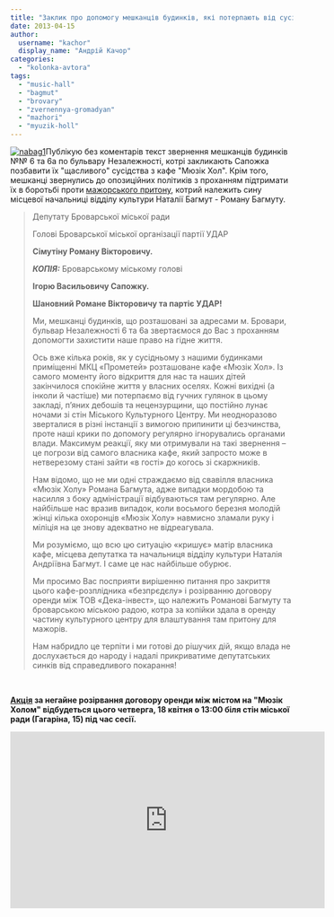 ```yaml
---
title: "Заклик про допомогу мешканців будинків, які потерпають від сусідства з \"Мюзік Холом\""
date: 2013-04-15
author: 
  username: "kachor"
  display_name: "Андрій Качор"
categories: 
  - "kolonka-avtora"
tags: 
  - "music-hall"
  - "bagmut"
  - "brovary"
  - "zvernennya-gromadyan"
  - "mazhori"
  - "myuzik-holl"
---
```


[![nabag1](https://mpz.brovary.org/wp-content/uploads/2013/04/nabag1.jpg)](https://mpz.brovary.org/wp-content/uploads/2013/04/nabag1.jpg)Публікую без коментарів текст звернення мешканців будинків №№ 6 та 6а по бульвару Незалежності, котрі закликають Сапожка позбавити їх "щасливого" сусідства з кафе "Мюзік Хол". Крім того, мешканці звернулись до опозиційних політиків з проханням підтримати їх в боротьбі проти [мажорського притону](https://mpz.brovary.org/18-kvitnya-deputati-vimagatimut-zakrittya-myuzik-holu-video/), котрий належить сину місцевої начальниці відділу культури Наталії Багмут - Роману Багмуту.

> Депутату Броварської міської ради
> 
> Голові Броварської міської організації партії УДАР
> 
> **Сімутіну Роману Вікторовичу.**
> 
> _**КОПІЯ:**_ Броварському міському голові
> 
> **Ігорю Васильовичу Сапожку.**
> 
> **Шановний Романе Вікторовичу та партіє УДАР!**
> 
> Ми, мешканці будинків, що розташовані за адресами м. Бровари, бульвар Незалежності 6 та 6а звертаємося до Вас з проханням допомогти захистити наше право на гідне життя.
> 
> Ось вже кілька років, як у сусідньому з нашими будинками приміщенні МКЦ «Прометей» розташоване кафе «Мюзік Хол». Із самого моменту його відкриття для нас та наших дітей закінчилося спокійне життя у власних оселях. Кожні вихідні (а інколи й частіше) ми потерпаємо від гучних гулянок в цьому закладі, п’яних дебошів та нецензурщини, що постійно лунає ночами зі стін Міського Культурного Центру. Ми неодноразово зверталися в різні інстанції з вимогою припинити ці безчинства, проте наші крики по допомогу регулярно ігнорувались органами влади. Максимум реакції, яку ми отримували на такі звернення – це погрози від самого власника кафе, який запросто може в нетверезому стані зайти «в гості» до когось зі скаржників.
> 
> Нам відомо, що не ми одні страждаємо від свавілля власника «Мюзік Холу» Романа Багмута, адже випадки мордобою та насилля з боку адміністрації відбуваються там регулярно. Але найбільше нас вразив випадок, коли восьмого березня молодій жінці кілька охоронців «Мюзік Холу» навмисно зламали руку і міліція на це знову адекватно не відреагувала.
> 
> Ми розуміємо, що всю цю ситуацію «кришує» матір власника кафе, місцева депутатка та начальниця відділу культури Наталія Андріївна Багмут. І саме це нас найбільше обурює.
> 
> Ми просимо Вас посприяти вирішенню питання про закриття цього кафе-розплідника «безпрєдєлу» і розірванню договору оренди між ТОВ «Дека-інвест», що належить Романові Багмуту та броварською міською радою, котра за копійки здала в оренду частину культурного центру для влаштування там притону для мажорів.
> 
> Нам набридло це терпіти і ми готові до рішучих дій, якщо влада не дослухається до народу і надалі прикриватиме депутатських синків від справедливого покарання!

 

**[Акція](https://mpz.brovary.org/spetsialne-videoposlannya-sapozhka-do-brovarchan-iz-mayami/) за негайне розірвання договору оренди між містом на "Мюзік Холом" відбудеться цього четверга, 18 квітня о 13:00 біля стін міської ради (Гагаріна, 15) під час сесії.** 

<iframe src="https://www.youtube.com/embed/5Mr4c8fwLnw" height="315" width="560" allowfullscreen frameborder="0"></iframe>
